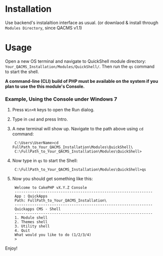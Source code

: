 # Installation
Use backend's instalaltion interface as usual. (or downlaod & install through `Modules Directory`, since QACMS v1.1)


# Usage
Open a new OS terminal and navigate to QuickShell module directory: `Your_QACMS_Installation/Modules/QuickShell/`.
Then run the `qs` command to start the shell.


**A command-line (CLI) build of PHP must be available on the system if you plan to use the this module's Console.**


### Example, Using the Console under Windows 7

1. Press `Win+R` keys to open the Run dialog. 
2. Type in `cmd` and press Intro.
3. A new terminal will show up. Navigate to the path above using `cd` command:


        C:\Users\UserName>cd FullPath_to_Your_QACMS_Installation\Modules\QuickShell\
        C:\FullPath_to_Your_QACMS_Installation\Modules\QuickShell>

	
4. Now type in `qs` to start the Shell:


        C:\FullPath_to_Your_QACMS_Installation\Modules\QuickShell>qs

	
5. Now you should get something like this:


        Welcome to CakePHP vX.Y.Z Console
        ---------------------------------------------------------------
        App : QuickApps
        Path: FullPath_to_Your_QACMS_Installation\
        ---------------------------------------------------------------
        Quickapps CMS - Shell
        ---------------------------------------------------------------
        1. Module shell
        2. Themes shell
        3. Utility shell
        4. Quit
        What would you like to do (1/2/3/4)
        >


Enjoy!